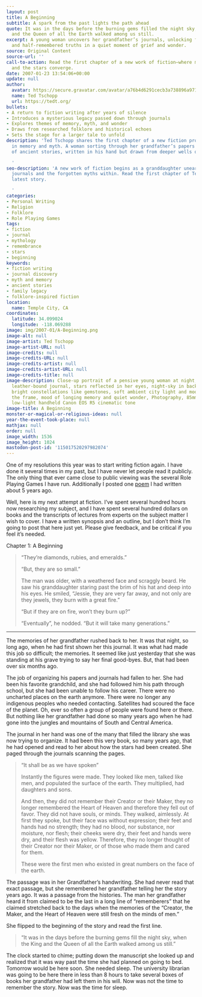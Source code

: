 ```yaml
---
layout: post
title: A Beginning
subtitle: A spark from the past lights the path ahead
quote: It was in the days before the burning gems filled the night sky, when the King
  and the Queen of all the Earth walked among us still.
excerpt: A young woman uncovers her grandfather’s journals, unlocking forgotten myths
  and half-remembered truths in a quiet moment of grief and wonder.
source: Original Content
source-url: ''
call-to-action: Read the first chapter of a new work of fiction—where memory, myth,
  and the stars converge.
date: 2007-01-23 13:54:06+00:00
update: null
author:
  avatar: https://secure.gravatar.com/avatar/a76b4d6291cecb3a738896a971bfb903?s=512&d=mp&r=g
  name: Ted Tschopp
  url: https://tedt.org/
bullets:
- A return to fiction writing after years of silence
- Introduces a mysterious legacy passed down through journals
- Explores themes of memory, myth, and wonder
- Draws from researched folklore and historical echoes
- Sets the stage for a larger tale to unfold
description: 'Ted Tschopp shares the first chapter of a new fiction project, rooted
  in memory and myth. A woman sorting through her grandfather’s papers discovers echoes
  of ancient stories, written in his hand but drawn from deeper wells of human remembrance.

  '
seo-description: 'A new work of fiction begins as a granddaughter unearths her grandfather’s
  journals and the forgotten myths within. Read the first chapter of Ted Tschopp’s
  latest story.

  '
categories:
- Personal Writing
- Religion
- Folklore
- Role Playing Games
tags:
- fiction
- journal
- mythology
- remembrance
- stars
- beginning
keywords:
- fiction writing
- journal discovery
- myth and memory
- ancient stories
- family legacy
- folklore-inspired fiction
location:
  name: Temple City, CA
coordinates:
  latitude: 34.099024
  longitude: -118.069288
image: img/2007-01/A-Beginning.png
image-alt: null
image-artist: Ted Tschopp
image-artist-URL: null
image-credits: null
image-credits-URL: null
image-credits-artist: null
image-credits-artist-URL: null
image-credits-title: null
image-description: Close-up portrait of a pensive young woman at night, holding a
  leather-bound journal, stars reflected in her eyes, night-sky in background with
  bright constellations like gemstones, soft ambient city light and moonlight lighting
  the frame, mood of longing memory and quiet wonder, Photography, 85mm lens f/1.8
  low-light handheld Canon EOS R5 cinematic tone
image-title: A Beginning
monster-or-magical-or-religious-ideas: null
year-the-event-took-place: null
mathjax: null
order: null
image_width: 1536
image_height: 1024
mastodon-post-id: '115017520297982074'
---
```

One of my resolutions this year was to start writing fiction again.  I have done it several times in my past, but I have never let people read it publicly.  The only thing that ever came close to public viewing was the several Role Playing Games I have run.  Additionally I posted one [poem](https://tedt.org/personal%20writing/the-path-west) I had written about 5 years ago.

Well, here is my next attempt at fiction.  I&rsquo;ve spent several hundred hours now researching my subject, and I have spent several hundred dollars on books and the transcripts of lectures from experts on the subject matter I wish to cover.  I have a written synopsis and an outline, but I don&rsquo;t think I&rsquo;m going to post that here just yet.  Please give feedback, and be critical if you feel it&rsquo;s needed.

Chapter 1: A Beginning

> &ldquo;They&rsquo;re diamonds, rubies, and emeralds.&rdquo;
> 
> &ldquo;But, they are so small.&rdquo;
> 
> The man was older, with a weathered face and scraggly beard.  He saw his granddaughter staring past the brim of his hat and deep into his eyes.  He smiled, &ldquo;Jessie, they are very far away, and not only are they jewels, they burn with a great fire.&rdquo;
> 
> &ldquo;But if they are on fire, won&rsquo;t they burn up?&rdquo;
> 
> &ldquo;Eventually&rdquo;, he nodded.  &ldquo;But it will take many generations.&rdquo;

* * *

 The memories of her grandfather rushed back to her.  It was that night, so long ago, when he had first shown her this journal.  It was what had made this job so difficult; the memories.  It seemed like just yesterday that she was standing at his grave trying to say her final good-byes.  But, that had been over six months ago.

The job of organizing his papers and journals had fallen to her.  She had been his favorite grandchild, and she had followed him his path through school, but she had been unable to follow his career.  There were no uncharted places on the earth anymore.  There were no longer any indigenous peoples who needed contacting.   Satellites had scoured the face of the planet.  Oh, ever so often a group of people were found here or there.  But nothing like her grandfather had done so many years ago when he had gone into the jungles and mountains of South and Central America.

The journal in her hand was one of the many that filled the library she was now trying to organize.  It had been this very book, so many years ago, that he had opened and read to her about how the stars had been created.  She paged through the journals scanning the pages.

>&#8220;It shall be as we have spoken&rdquo;
>
> Instantly the figures were made. They looked like men, talked like men, and populated the surface of the earth.  They multiplied, had daughters and sons. 
>
> And then, they did not remember their Creator or their Maker, they no longer remembered the Heart of Heaven and therefore they fell out of favor.  They did not have souls, or minds. They walked, aimlessly.   At first they spoke, but their face was without expression; their feet and hands had no strength; they had no blood, nor substance, nor moisture, nor flesh; their cheeks were dry, their feet and hands were dry, and their flesh was yellow.   Therefore, they no longer thought of their Creator nor their Maker, or of those who made them and cared for them.
>
> These were the first men who existed in great numbers on the face of the earth.

The passage was in her Grandfather&rsquo;s handwriting.  She had never read that exact passage, but she remembered her grandfather telling her the story years ago.   It was a passage from the histories.  The man her grandfather heard it from claimed to be the last in a long line of &ldquo;rememberers&rdquo; that he claimed stretched back to the days when the memories of the &ldquo;Creator, the Maker, and the Heart of Heaven were still fresh on the minds of men.&rdquo;

She flipped to the beginning of the story and read the first line.

> &ldquo;It was in the days before the burning gems fill the night sky, when the King and the Queen of all the Earth walked among us still.&rdquo;

The clock started to chime; putting down the manuscript she looked up and realized that it was way past the time she had planned on going to bed.   Tomorrow would be here soon.  She needed sleep.  The university librarian was going to be here there in less than 8 hours to take several boxes of books her grandfather had left them in his will.  Now was not the time to remember the story.  Now was the time for sleep.  
